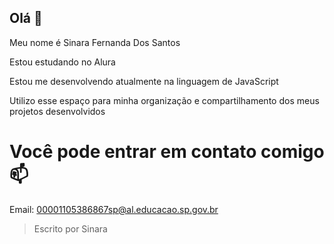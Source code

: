 ## Olá 👋
Meu nome é Sinara Fernanda Dos Santos

Estou estudando no Alura

Estou me desenvolvendo atualmente na linguagem de JavaScript

Utilizo esse espaço para minha organização e compartilhamento dos meus projetos desenvolvidos

# Você pode entrar em contato comigo 📫
Email: 00001105386867sp@al.educacao.sp.gov.br

>Escrito por Sinara
<!--
**RA110538686/RA110538686** is a ✨ _special_ ✨ repository because its `README.md` (this file) appears on your GitHub profile.

Here are some ideas to get you started:

- 🔭 I’m currently working on ...
- 🌱 I’m currently learning ...
- 👯 I’m looking to collaborate on ...
- 🤔 I’m looking for help with ...
- 💬 Ask me about ...
- 📫 How to reach me: ...
- 😄 Pronouns: ...
- ⚡ Fun fact: ...
-->
